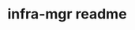 ---
weight: 12
title: infra-mgr readme
readme: https://raw.githubusercontent.com/th2-net/th2-infra-mgr/master/README.md
---